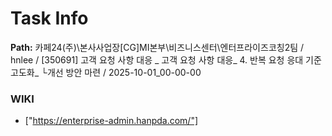 # Task Info

**Path:** 카페24(주)\본사사업장\[CG]MI본부\비즈니스센터\엔터프라이즈코칭2팀 / hnlee / [350691] 고객 요청 사항 대응 _ 고객 요청 사항 대응_ 4. 반복 요청 응대 기준 고도화_ └개선 방안 마련 / 2025-10-01_00-00-00

### WIKI
- ["https://enterprise-admin.hanpda.com/"]

